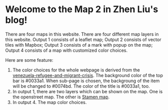 # Welcome to the Map 2 in Zhen Liu's blog! 
There are four maps in this website. There are four different map layers in this website.
Output 1 consists of a leaflet map;
Output 2 consists of vector tiles with Mapbox;
Output 3 consists of a mark with popup on the map;
Output 4 consists of a map with customized color choices.

Here are some feature:
1. The color choices for the whole webpage is derived from the [venezuela-refugee-and-migrant-crisis](https://www.iom.int/venezuela-refugee-and-migrant-crisis). The background color of the top bar is #0033a1. When sub-page is chosen, the backgroung of the item will be changed to #0074bd. The color of the title is #0033a1, too. 
2. In output 1, there are two layers which can be shown on the map. One is the openstreet map. The other is [Stamen map](https://stamen.com/).
4. In output 4. The map color choices.
